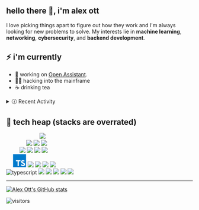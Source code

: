 <!--  _______  ______    _______                         ______             _           -->
<!-- (_______)/ _____)  (_______)                       / _____)           | |          -->
<!--  _  _  _( (____        _ _____ _____ ____   ___   ( (____  _   _  ____| |  _  ___  -->
<!-- | ||_|| |\____ \      | | ___ (____ |    \ /___)   \____ \| | | |/ ___) |_/ )/___) -->
<!-- | |   | |_____) )     | | ____/ ___ | | | |___ |   _____) ) |_| ( (___|  _ (|___ | -->
<!-- |_|   |_(______/      |_|_____)_____|_|_|_(___/   (______/|____/ \____)_| \_|___/  -->

## hello there 🌊, i'm alex ott

I love picking things apart to figure out how they work and I'm always looking for new problems to solve.
My interests lie in **machine learning**, **networking**, **cybersecurity**, and **backend development**.

## ⚡️ i'm currently

- 🔭 working on [Open Assistant](https://github.com/LAION-AI/Open-Assistant/).
- 👨‍💻 hacking into the mainframe
- ☕ drinking tea

<details>
<summary>🕜 Recent Activity</summary>

<!--START_SECTION:activity-->
<!--END_SECTION:activity-->

</details>

<!-- 📙 Check out my resume. -->

## 🚀 tech heap (stacks are overrated)

<p align="left">
  <div>
    &emsp; &emsp; &emsp; &emsp; &emsp;
    <img src="https://cdn.jsdelivr.net/gh/devicons/devicon/icons/rust/rust-plain.svg" height=36/>
  </div>
  <div>
    &emsp; &emsp; &emsp;
    <img src="https://cdn.jsdelivr.net/gh/devicons/devicon/icons/postgresql/postgresql-original.svg" height=36/>
    <img src="https://cdn.jsdelivr.net/gh/devicons/devicon/icons/mysql/mysql-original.svg" height=36/>
    <img src="https://cdn.jsdelivr.net/gh/devicons/devicon/icons/redis/redis-original.svg" height=36/>
  </div>
  <div>
    &emsp; &emsp;
    <img src="https://cdn.jsdelivr.net/gh/devicons/devicon/icons/vim/vim-original.svg" height=36/>
    <img src="https://cdn.jsdelivr.net/gh/devicons/devicon/icons/solidity/solidity-original.svg" height=36/>
    <img src="https://cdn.jsdelivr.net/gh/devicons/devicon/icons/go/go-original-wordmark.svg" height=36/>
    <img src="https://cdn.jsdelivr.net/gh/devicons/devicon/icons/java/java-original.svg" height=36/>
  </div>
  <div>
    &emsp;
    <img src="https://raw.githubusercontent.com/devicons/devicon/master/icons/typescript/typescript-original.svg" alt="typescript" width="36" height="36" />
    <img src="https://cdn.jsdelivr.net/gh/devicons/devicon/icons/nextjs/nextjs-original.svg" height=36/>
    <img src="https://cdn.jsdelivr.net/gh/devicons/devicon/icons/tailwindcss/tailwindcss-plain.svg" height=36 />
    <img src="https://cdn.jsdelivr.net/gh/devicons/devicon/icons/graphql/graphql-plain.svg" height=36 />
    <img src="https://cdn.jsdelivr.net/gh/devicons/devicon/icons/react/react-original.svg"  height=36/>
  </div>
  <div>
    <img src="https://cdn.jsdelivr.net/gh/devicons/devicon/icons/python/python-original.svg" alt="typescript" width="36" height="36" />
    <img src="https://cdn.jsdelivr.net/gh/devicons/devicon/icons/fastapi/fastapi-original.svg" height=36/>
    <img src="https://cdn.jsdelivr.net/gh/devicons/devicon/icons/tensorflow/tensorflow-original.svg" height=36  />
    <img src="https://cdn.jsdelivr.net/gh/devicons/devicon/icons/opencv/opencv-original.svg" height=36 />
    <img src="https://cdn.jsdelivr.net/gh/devicons/devicon/icons/pytorch/pytorch-original.svg"  height=36/>
    <img src="https://cdn.jsdelivr.net/gh/devicons/devicon/icons/pandas/pandas-original.svg" height=36 />
  </div>

</p>

<!-- ## ✒️ recent posts -->

---

[![Alex Ott's GitHub stats](https://github-readme-stats-ten-gilt.vercel.app/api?username=AlexanderHOtt)][profile]

![visitors][visitors_badge]

[profile]: https://github.com/AlexanderHOtt
[visitors_badge]: https://visitor-badge.glitch.me/badge?page_id=AlexanderHOtt.AlexanderHOtt
